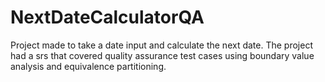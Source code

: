 # NextDateCalculatorQA
Project made to take a date input and calculate the next date. The project had a srs that covered quality assurance test cases using boundary value analysis and equivalence partitioning.
